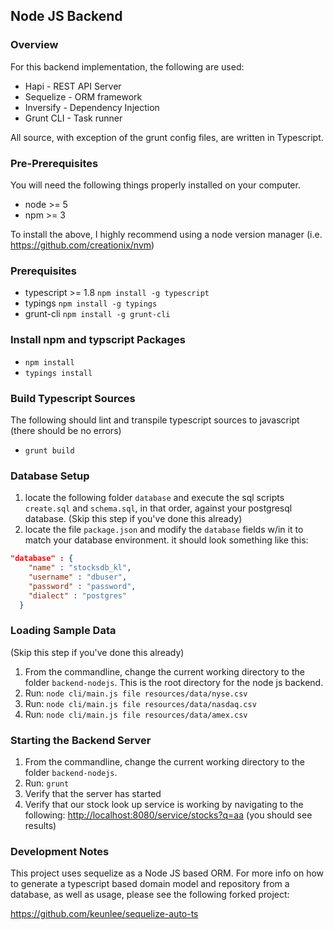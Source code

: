 ## Node JS Backend

### Overview

For this backend implementation, the following are used:

* Hapi - REST API Server
* Sequelize - ORM framework
* Inversify - Dependency Injection
* Grunt CLI - Task runner

All source, with exception of the grunt config files, are written in Typescript.

### Pre-Prerequisites

You will need the following things properly installed on your computer.

* node >= 5
* npm >= 3

To install the above, I highly recommend using a node version manager (i.e. https://github.com/creationix/nvm)

### Prerequisites

* typescript >= 1.8 `npm install -g typescript`
* typings `npm install -g typings`
* grunt-cli `npm install -g grunt-cli`

### Install npm and typscript Packages

* `npm install`
* `typings install`

### Build Typescript Sources

The following should lint and transpile typescript sources to javascript (there should be no errors)

* `grunt build`

### Database Setup

1. locate the following folder `database` and execute the sql scripts `create.sql` and `schema.sql`, in that order, against your postgresql database. (Skip this step if you've done this already)
2. locate the file `package.json` and modify the `database` fields w/in it to match your database environment. it should look something like this:

```json
"database" : {
    "name" : "stocksdb_kl",
    "username" : "dbuser",
    "password" : "password",
    "dialect" : "postgres"
  }
```

### Loading Sample Data

(Skip this step if you've done this already)

1. From the commandline, change the current working directory to the folder `backend-nodejs`. This is the root directory for the node js backend.
3. Run: `node cli/main.js file resources/data/nyse.csv`
4. Run: `node cli/main.js file resources/data/nasdaq.csv`
5. Run: `node cli/main.js file resources/data/amex.csv`

### Starting the Backend Server

1. From the commandline, change the current working directory to the folder `backend-nodejs`.
2. Run: `grunt`
3. Verify that the server has started
4. Verify that our stock look up service is working by navigating to the following: [http://localhost:8080/service/stocks?q=aa](http://localhost:8080/service/stocks?q=aa) (you should see results)

### Development Notes

This project uses sequelize as a Node JS based ORM. For more info on how to generate a typescript based domain model and repository from a database, as well as usage, please see the following forked project:

https://github.com/keunlee/sequelize-auto-ts
